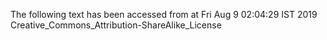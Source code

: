 The following text has been accessed from at Fri Aug 9 02:04:29 IST 2019
Creative_Commons_Attribution-ShareAlike_License
